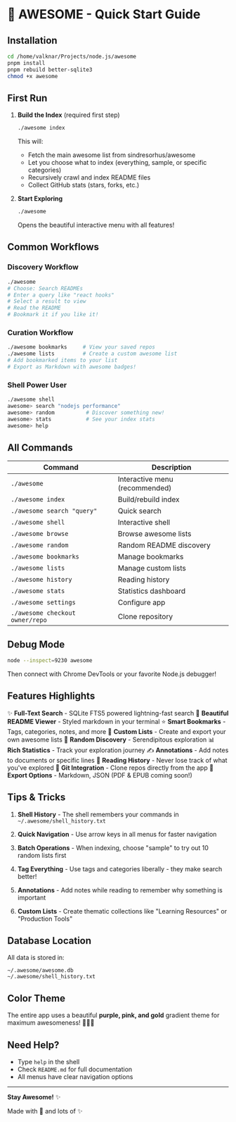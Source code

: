 # 🚀 AWESOME - Quick Start Guide

## Installation

```bash
cd /home/valknar/Projects/node.js/awesome
pnpm install
pnpm rebuild better-sqlite3
chmod +x awesome
```

## First Run

1. **Build the Index** (required first step)
   ```bash
   ./awesome index
   ```
   This will:
   - Fetch the main awesome list from sindresorhus/awesome
   - Let you choose what to index (everything, sample, or specific categories)
   - Recursively crawl and index README files
   - Collect GitHub stats (stars, forks, etc.)

2. **Start Exploring**
   ```bash
   ./awesome
   ```
   Opens the beautiful interactive menu with all features!

## Common Workflows

### Discovery Workflow
```bash
./awesome
# Choose: Search READMEs
# Enter a query like "react hooks"
# Select a result to view
# Read the README
# Bookmark it if you like it!
```

### Curation Workflow
```bash
./awesome bookmarks     # View your saved repos
./awesome lists         # Create a custom awesome list
# Add bookmarked items to your list
# Export as Markdown with awesome badges!
```

### Shell Power User
```bash
./awesome shell
awesome> search "nodejs performance"
awesome> random          # Discover something new!
awesome> stats           # See your index stats
awesome> help
```

## All Commands

| Command | Description |
|---------|-------------|
| `./awesome` | Interactive menu (recommended) |
| `./awesome index` | Build/rebuild index |
| `./awesome search "query"` | Quick search |
| `./awesome shell` | Interactive shell |
| `./awesome browse` | Browse awesome lists |
| `./awesome random` | Random README discovery |
| `./awesome bookmarks` | Manage bookmarks |
| `./awesome lists` | Manage custom lists |
| `./awesome history` | Reading history |
| `./awesome stats` | Statistics dashboard |
| `./awesome settings` | Configure app |
| `./awesome checkout owner/repo` | Clone repository |

## Debug Mode

```bash
node --inspect=9230 awesome
```

Then connect with Chrome DevTools or your favorite Node.js debugger!

## Features Highlights

✨ **Full-Text Search** - SQLite FTS5 powered lightning-fast search
📖 **Beautiful README Viewer** - Styled markdown in your terminal
⭐ **Smart Bookmarks** - Tags, categories, notes, and more
📝 **Custom Lists** - Create and export your own awesome lists
🎲 **Random Discovery** - Serendipitous exploration
📊 **Rich Statistics** - Track your exploration journey
✍️ **Annotations** - Add notes to documents or specific lines
📜 **Reading History** - Never lose track of what you've explored
🚀 **Git Integration** - Clone repos directly from the app
🎨 **Export Options** - Markdown, JSON (PDF & EPUB coming soon!)

## Tips & Tricks

1. **Shell History** - The shell remembers your commands in `~/.awesome/shell_history.txt`

2. **Quick Navigation** - Use arrow keys in all menus for faster navigation

3. **Batch Operations** - When indexing, choose "sample" to try out 10 random lists first

4. **Tag Everything** - Use tags and categories liberally - they make search better!

5. **Annotations** - Add notes while reading to remember why something is important

6. **Custom Lists** - Create thematic collections like "Learning Resources" or "Production Tools"

## Database Location

All data is stored in:
```
~/.awesome/awesome.db
~/.awesome/shell_history.txt
```

## Color Theme

The entire app uses a beautiful **purple, pink, and gold** gradient theme for maximum awesomeness! 💜💗💛

## Need Help?

- Type `help` in the shell
- Check `README.md` for full documentation
- All menus have clear navigation options

---

**Stay Awesome!** ✨

Made with 💜 and lots of ✨
